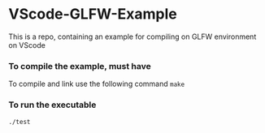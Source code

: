 # VScode-GLFW-Example
This is a repo, containing an example for compiling on GLFW environment on VScode 
### To compile the example, must have
To compile and link use the following command
```make``` 
### To run the executable
```./test```
